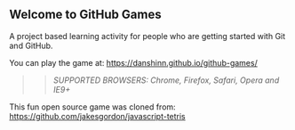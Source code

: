 ## Welcome to GitHub Games

A project based learning activity for people who are getting started with Git and GitHub.

You can play the game at: https://danshinn.github.io/github-games/

>> _*SUPPORTED BROWSERS*: Chrome, Firefox, Safari, Opera and IE9+_

This fun open source game was cloned from: https://github.com/jakesgordon/javascript-tetris
